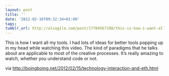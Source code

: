 ```yaml
---
layout: post
title: ''
date: '2012-02-16T09:32:34+01:00'
tags:
tumblr_url: http://alsagile.com/post/17704567198/this-is-how-i-want-all-my-tools-i-had-lots-of
---
```

This is how I want all my tools. I had lots of ideas for better tools popping up in my head while watching this video. The kind of paradigms that he talks about are applicable to most of the creative processes. It’s really amazing to watch, whether you understand code or not.

via http://boingboing.net/2012/02/15/technology-interaction-and-eth.html
